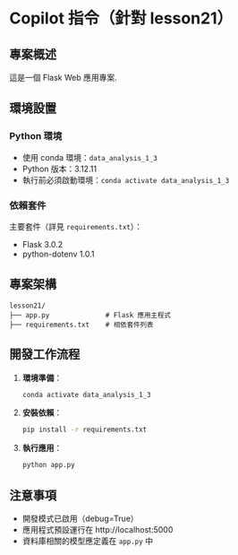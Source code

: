 # Copilot 指令（針對 lesson21）

## 專案概述
這是一個 Flask Web 應用專案.

## 環境設置
### Python 環境
- 使用 conda 環境：`data_analysis_1_3`
- Python 版本：3.12.11
- 執行前必須啟動環境：`conda activate data_analysis_1_3`

### 依賴套件
主要套件（詳見 `requirements.txt`）：
- Flask 3.0.2
- python-dotenv 1.0.1

## 專案架構
```
lesson21/
├── app.py              # Flask 應用主程式
├── requirements.txt    # 相依套件列表

```

## 開發工作流程
1. **環境準備**：
   ```bash
   conda activate data_analysis_1_3
   ```

2. **安裝依賴**：
   ```bash
   pip install -r requirements.txt
   ```

3. **執行應用**：
   ```bash
   python app.py
   ```


## 注意事項
- 開發模式已啟用（debug=True）
- 應用程式預設運行在 http://localhost:5000
- 資料庫相關的模型應定義在 `app.py` 中